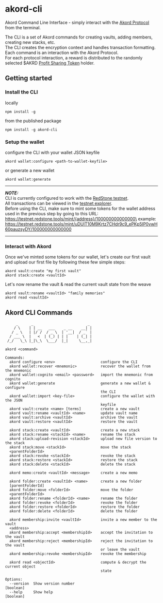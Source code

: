 # akord-cli
Akord Command Line Interface - simply interact with the [Akord Protocol](https://github.com/Akord-com/akord-protocol/blob/main/PROTOCOL_SPECIFICATION.md) from the terminal.

The CLI is a set of Akord commands for creating vaults, adding members, creating new stacks, etc.\
The CLI creates the encryption context and handles transaction formatting.\
Each command is an interaction with the Akord Protocol.\
For each protocol interaction, a reward is distributed to the randomly selected $AKRD [Profit Sharing Token](https://github.com/Akord-com/akord-pst/) holder.

## Getting started
### Install the CLI
locally
```
npm install -g
```
from the published package
```
npm install -g akord-cli
```
### Setup the wallet
configure the CLI with your wallet JSON keyfile
```
akord wallet:configure <path-to-wallet-keyfile>
```
or generate a new wallet
```
akord wallet:generate
```

----
**_NOTE:_**\
CLI is currently configured to work with the [RedStone testnet](https://testnet.redstone.tools).\
All transactions can be viewed in the [testnet explorer](https://sonar.redstone.tools/#/app/contracts?network=testnet).\
Before using the CLI, make sure to mint some tokens for the wallet address used in the previous step by going to this URL:\
https://testnet.redstone.tools/mint/{address}/100000000000000\
example: https://testnet.redstone.tools/mint/uDUlT10M9Krtz7CHdr9c9_ePKp5IP0vwH60pauzsyDY/100000000000000

----

### Interact with Akord
Once we've minted some tokens for our wallet, let's create our first vault and upload our first file by following these few simple steps:
```
akord vault:create "my first vault"
akord stack:create <vaultId>
```
Let's now rename the vault & read the current vault state from the weave
```
akord vault:rename <vaultId> "family memories"
akord read <vaultId>
```

## Akord CLI Commands
```
     _      _                         _
    / \    | | __   ___    _ __    __| |
   / _ \   | |/ /  / _ \  | '__|  / _` |
  / ___ \  |   <  | (_) | | |    | (_| |
 /_/   \_\ |_|\_\  \___/  |_|     \__,_|

akord <command>

Commands:
  akord configure <env>                     configure the CLI
  akord wallet:recover <mnemonic>           recover the wallet from the mnemonic
  akord wallet:cognito <email> <password>   import the mnemonic from cognito
  akord wallet:generate                     generate a new wallet & configure
                                            the CLI
  akord wallet:import <key-file>            configure the wallet with the JSON
                                            keyfile
  akord vault:create <name> [terms]         create a new vault
  akord vault:rename <vaultId> <name>       update vault name
  akord vault:archive <vaultId>             archive the vault
  akord vault:restore <vaultId>             restore the vault

  akord stack:create <vaultId>              create a new stack
  akord stack:rename <stackId> <name>       rename the stack
  akord stack:upload-revision <stackId>     upload new file version to the stack
  akord stack:move <stackId>                move the stack
  <parentFolderId>
  akord stack:revoke <stackId>              revoke the stack
  akord stack:restore <stackId>             restore the stack
  akord stack:delete <stackId>              delete the stack

  akord memo:create <vaultId> <message>     create a new memo

  akord folder:create <vaultId> <name>      create a new folder
  [parentFolderId]
  akord folder:move <folderId>              move the folder
  <parentFolderId>
  akord folder:rename <folderId> <name>     rename the folder
  akord folder:revoke <folderId>            revoke the folder
  akord folder:restore <folderId>           restore the folder
  akord folder:delete <folderId>            delete the folder

  akord membership:invite <vaultId>         invite a new member to the vault
  <address>
  akord membership:accept <membershipId>    accept the invitation to the vault
  akord membership:reject <membershipId>    reject the invitation to the vault
                                            or leave the vault
  akord membership:revoke <membershipId>    revoke the membership

  akord read <objectId>                     compute & decrypt the current object
                                            state

Options:
  --version  Show version number                                       [boolean]
  --help     Show help                                                 [boolean]
```